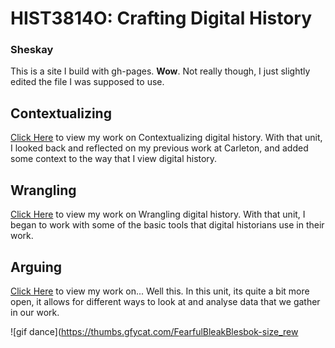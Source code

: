 # HIST3814O: Crafting Digital History
### Sheskay

This is a site I build with gh-pages. **Wow**. Not really though, I just slightly edited the file I was supposed to use.

## Contextualizing
[Click Here](https://github.com/BSheskay/Contextualizing) to view my work on Contextualizing digital history. With that unit, I looked back and reflected on my previous work at Carleton, and added some context to the way that I view digital history.

## Wrangling
[Click Here](https://github.com/BSheskay/Wrangling) to view my work on Wrangling digital history. With that unit, I began to work with some of the basic tools that digital historians use in their work. 

## Arguing
[Click Here](https://github.com/BSheskay/Arguing) to view my work on... Well this. In this unit, its quite a bit more open, it allows for different ways to look at and analyse data that we gather in our work.

![gif dance](https://thumbs.gfycat.com/FearfulBleakBlesbok-size_rew
